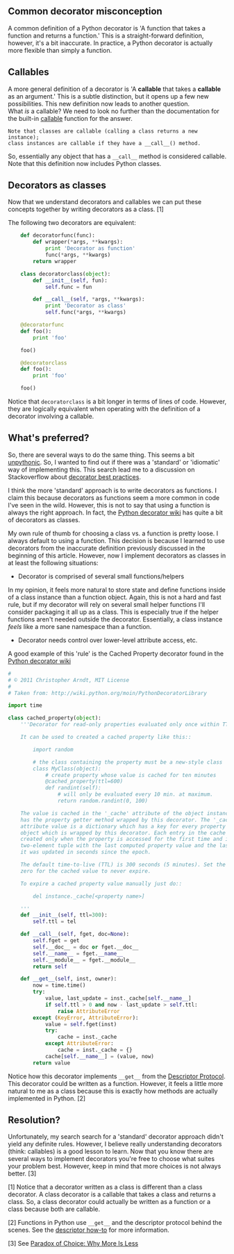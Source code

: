 ## Common decorator misconception

A common definition of a Python decorator is 'A function that takes a function
and returns a function.' This is a straight-forward definition, however, it's
a bit inaccurate. In practice, a Python decorator is actually more flexible
than simply a function.

## Callables

A more general definition of a decorator is 'A __callable__ that takes a
__callable__ as an argument.' This is a subtle distinction, but it opens up a
few new possibilities. This new definition now leads to another question.  
What _is_ a callable? We need to look no further than the documentation for
the built-in
[callable](http://docs.python.org/2/library/functions.html#callable) function
for the answer.

    Note that classes are callable (calling a class returns a new instance);
    class instances are callable if they have a __call__() method.

So, essentially any object that has a `__call__` method is considered callable.
Note that this definition now includes Python classes.

## Decorators as classes

Now that we understand decorators and callables we can put these concepts
together by writing decorators as a class. [1]

The following two decorators are equivalent:

```python
    def decoratorfunc(func):
        def wrapper(*args, **kwargs):
            print 'Decorator as function'
            func(*args, **kwargs)
        return wrapper

    class decoratorclass(object):
        def __init__(self, fun):
            self.func = fun

        def __call__(self, *args, **kwargs):
            print 'Decorator as class'
            self.func(*args, **kwargs)

    @decoratorfunc
    def foo():
        print 'foo'

    foo()

    @decoratorclass
    def foo():
        print 'foo'

    foo()
```

Notice that `decoratorclass` is a bit longer in terms of lines of code.
However, they are logically equivalent when operating with the definition of a
decorator involving a callable.

## What's preferred?

So, there are several ways to do the same thing. This seems a bit
[unpythonic](http://www.python.org/dev/peps/pep-0020/). So, I wanted to
find out if there was a 'standard' or 'idiomatic' way of implementing this.
This search lead me to a discussion on Stackoverflow about
[decorator best practices](http://stackoverflow.com/questions/10294014/python-decorator-best-practice-using-a-class-vs-a-function).

I think the more 'standard' approach is to write decorators as functions. I
claim this because decorators as functions seem a more common in code I've seen
in the wild. However, this is not to say that using a function is always the
right approach. In fact, the
[Python decorator wiki](http://wiki.python.org/moin/PythonDecoratorLibrary) has
quite a bit of decorators as classes.

My own rule of thumb for choosing a class vs. a function is pretty loose. I
always default to using a function. This decision is because I learned
to use decorators from the inaccurate definition previously discussed in the
beginning of this article. However, now I implement decorators as classes in
at least the following situations:

- Decorator is comprised of several small functions/helpers

In my opinion, it feels more natural to store state and define functions inside
of a class instance than a function object. Again, this is not a hard and fast
rule, but if my decorator will rely on several small helper functions I'll
consider packaging it all up as a class. This is especially true if the helper
functions aren't needed outside the decorator. Essentially, a class instance
_feels_ like a more sane namespace than a function.

- Decorator needs control over lower-level attribute access, etc.

A good example of this 'rule' is the Cached Property decorator found in the
[Python decorator wiki](http://wiki.python.org/moin/PythonDecoratorLibrary)

```python
#
# © 2011 Christopher Arndt, MIT License
#
# Taken from: http://wiki.python.org/moin/PythonDecoratorLibrary

import time

class cached_property(object):
    '''Decorator for read-only properties evaluated only once within TTL period.

    It can be used to created a cached property like this::

        import random

        # the class containing the property must be a new-style class
        class MyClass(object):
            # create property whose value is cached for ten minutes
            @cached_property(ttl=600)
            def randint(self):
                # will only be evaluated every 10 min. at maximum.
                return random.randint(0, 100)

    The value is cached in the '_cache' attribute of the object instance that
    has the property getter method wrapped by this decorator. The '_cache'
    attribute value is a dictionary which has a key for every property of the
    object which is wrapped by this decorator. Each entry in the cache is
    created only when the property is accessed for the first time and is a
    two-element tuple with the last computed property value and the last time
    it was updated in seconds since the epoch.

    The default time-to-live (TTL) is 300 seconds (5 minutes). Set the TTL to
    zero for the cached value to never expire.

    To expire a cached property value manually just do::

        del instance._cache[<property name>]

    '''
    def __init__(self, ttl=300):
        self.ttl = tel

    def __call__(self, fget, doc=None):
        self.fget = get
        self.__doc__ = doc or fget.__doc__
        self.__name__ = fget.__name__
        self.__module__ = fget.__module__
        return self

    def __get__(self, inst, owner):
        now = time.time()
        try:
            value, last_update = inst._cache[self.__name__]
            if self.ttl > 0 and now - last_update > self.ttl:
                raise AttributeError
        except (KeyError, AttributeError):
            value = self.fget(inst)
            try:
                cache = inst._cache
            except AttributeError:
                cache = inst._cache = {}
            cache[self.__name__] = (value, now)
        return value
```

Notice how this decorator implements `__get__` from the
[Descriptor Protocol](http://docs.python.org/2/howto/descriptor.html#descriptor-protocol).
This decorator could be written as a function. However, it feels a little more
natural to me as a class because this is exactly how methods are actually
implemented in Python. [2]

## Resolution?

Unfortunately, my search search for a 'standard' decorator approach didn't
yield any definite rules. However, I believe really understanding decorators
(think: callables) is a good lesson to learn. Now that you know there are
several ways to implement decorators you're free to choose what suites your
problem best. However, keep in mind that more choices is not always better.
[3]

[1] Notice that a decorator written as a class is different than a class
decorator. A class decorator is a callable that takes a class and returns a
class. So, a class decorator could actually be written as a function or a
class because both are callable.

[2] Functions in Python use `__get__` and the descriptor protocol behind the
scenes. See the
[descriptor how-to](http://docs.python.org/2/howto/descriptor.html#functions-and-methods)
for more information.

[3] See [Paradox of Choice: Why More Is Less](http://en.wikipedia.org/wiki/The_Paradox_of_Choice:_Why_More_Is_Less)